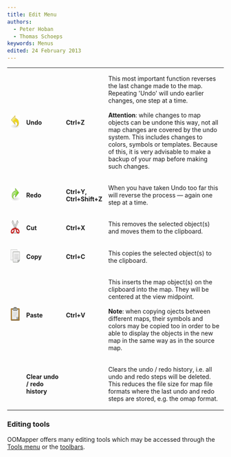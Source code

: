 ```yaml
---
title: Edit Menu
authors:
  - Peter Hoban
  - Thomas Schoeps
keywords: Menus
edited: 24 February 2013
---
```


<table><tr><td width="40"><img class="small" src="../mapper-images/undo.png" width="32" height="32" border="0" alt="" /></td><td width="100"><h4>Undo</h4></td><td width="70"><h4>Ctrl+Z</h4></td><td width="400">
<p>This most important function reverses the last change made to the map. Repeating 'Undo' will undo earlier changes, one step at a time.<br/><br/>
<b>Attention</b>: while changes to map objects can be undone this way, not all map changes are covered by the undo system. This includes changes to colors, symbols or templates. Because of this, it is very advisable to make a backup of your map before making such changes.</p>
</td></tr>

<tr><td><img class="small" src="../mapper-images/redo.png" width="32" height="32" border="0" alt="" /></td><td><h4>Redo</h4></td><td><h4>Ctrl+Y, Ctrl+Shift+Z</h4></td><td>
<p>When you have taken Undo too far this will reverse the process &#8212; again one step at a time.</p></td></tr>

<tr><td><img class="small" src="../mapper-images/cut.png" width="32" height="32" border="0" alt="" /></td><td><h4>Cut</h4></td><td><h4>Ctrl+X</h4></td><td>
<p>This removes the selected object(s) and moves them to the clipboard.</p></td></tr>

<tr><td><img class="small" src="../mapper-images/copy.png" width="32" height="32" border="0" alt="" /></td><td><h4>Copy</h4></td><td><h4>Ctrl+C</h4></td><td>
<p>This copies the selected object(s) to the clipboard.</p></td></tr>

<tr><td><img class="small" src="../mapper-images/paste.png" width="32" height="32" border="0" alt="" /></td><td><h4>Paste</h4></td><td><h4>Ctrl+V</h4></td><td>
<p>This inserts the map object(s) on the clipboard into the map. They will be centered at the view midpoint. <br/><br/>
<b>Note</b>: when copying ojects between different maps, their symbols and colors may be copied too in order to be able to display the objects in the new map in the same way as in the source map.</p></td></tr>

<tr><td></td><td><h4>Clear undo / redo history</h4></td><td><h4></h4></td><td>
<p>Clears the undo / redo history, i.e. all undo and redo steps will be deleted. This reduces the file size for map file formats where the last undo and redo steps are stored, e.g. the omap format.</p></td></tr>

</table>


<h3>Editing tools</h3>
<p>OOMapper offers many editing tools which may be accessed through the <a href="tools_menu.md">Tools menu</a> or the <a href="toolbars.md">toolbars</a>.</p>

